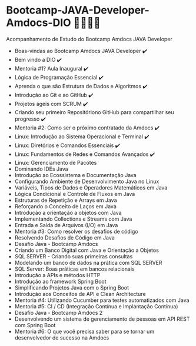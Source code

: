# Bootcamp-JAVA-Developer-Amdocs-DIO 🧡🧡🧡🧡
Acompanhamento de Estudo do Bootcamp Amdocs JAVA Developer

- Boas-vindas ao Bootcamp Amdocs JAVA Developer ✔️
- Bem vindo a DIO ✔️
- Mentoria #1? Aula Inaugural ✔️
- Lógica de Programação Essencial ✔️
- Aprenda o que são Estrutura de Dados e Algoritmos ✔️
- Introdução ao Git e ao GitHub ✔️
- Projetos ágeis com SCRUM ✔️
- Criando seu primeiro Repositóriono GitHub para compartilhar seu progresso ✔️
- Mentoria #2: Como ser o próximo contratado da Amdocs ✔️
- Linux: Introdução ao Sistema Operacional e Terminal ✔️
- Linux: Diretórios e Comandos Essenciais ✔️
- Linux: Fundamentos de Redes e Comandos Avançados ✔️
- Linux: Gerenciamento de Pacotes
- Dominando IDEs Java
- Introdução ao Ecossistema e Documentação Java
- Configurando Ambiente de Desenvolvimento Java no Linux
- Variáveis, Tipos de Dados e Operadores Matemáticos em Java
- Lógica Condicional e Controle de Fluxos em Java
- Estruturas de Repetição e Arrays em Java
- Reforçando o Conceito de Laços em Java
- Introdução a orientação a objetos com Java
- Implementando Collections e Streams com Java
- Entrada e Saída de Arquivos (I/O) em Java
- Mentoria #3: Como resolver os desafios de código
- Resolvendo Desafios de Código em Java
- Desafio Java - Bootcamp Amdocs
- Criando um Banco Digital com Java e Orientação a Objetos
- SQL SERVER - Criando suas primeiras consultas
- Modelando um banco de dados na prática com SQL SERVER
- SQL Server: Boas práticas em bancos relacionais
- Introdução a APIs e métodos HTTP
- Introdução ao framework Spring Boot
- Simplificando Projetos Java com o Spring Boot
- Introdução aos Conceitos de API e Clean Architecture
- Mentoria #4: Utilizando Cucumber para testes automatizados com Java
- Mentoria #5: CI / CD (Integração Contínua e Implantação Contínua)
- Desafio Java - Bootcamp Amdocs 2
- Desenvolvendo um sistema de gerenciamento de pessoas em API REST com Spring Boot
- Mentoria #6: O que você precisa saber para se tornar um desenvolvedor de sucesso na Amdocs
